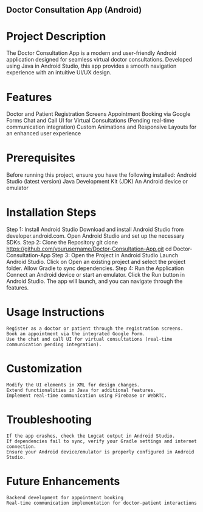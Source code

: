 ## Doctor Consultation App (Android)

# Project Description

The Doctor Consultation App is a modern and user-friendly Android application designed for seamless virtual doctor consultations. Developed using Java in Android Studio, this app provides a smooth navigation experience with an intuitive UI/UX design.

# Features
Doctor and Patient Registration Screens
Appointment Booking via Google Forms
Chat and Call UI for Virtual Consultations (Pending real-time communication integration)
Custom Animations and Responsive Layouts for an enhanced user experience

# Prerequisites
Before running this project, ensure you have the following installed:
Android Studio (latest version)
Java Development Kit (JDK)
An Android device or emulator

# Installation Steps

Step 1: Install Android Studio
    Download and install Android Studio from developer.android.com.
    Open Android Studio and set up the necessary SDKs.
Step 2: Clone the Repository
    git clone https://github.com/yourusername/Doctor-Consultation-App.git
    cd Doctor-Consultation-App
Step 3: Open the Project in Android Studio
    Launch Android Studio.
    Click on Open an existing project and select the project folder.
    Allow Gradle to sync dependencies.
Step 4: Run the Application
    Connect an Android device or start an emulator.
    Click the Run button in Android Studio.
    The app will launch, and you can navigate through the features.

# Usage Instructions
    Register as a doctor or patient through the registration screens.
    Book an appointment via the integrated Google Form.
    Use the chat and call UI for virtual consultations (real-time communication pending integration).

# Customization
    Modify the UI elements in XML for design changes.
    Extend functionalities in Java for additional features.
    Implement real-time communication using Firebase or WebRTC.

# Troubleshooting
    If the app crashes, check the Logcat output in Android Studio.
    If dependencies fail to sync, verify your Gradle settings and internet connection.
    Ensure your Android device/emulator is properly configured in Android Studio.

# Future Enhancements
    Backend development for appointment booking
    Real-time communication implementation for doctor-patient interactions

 

